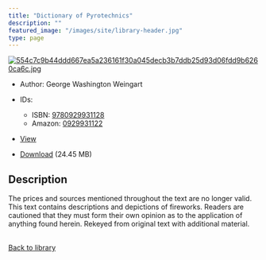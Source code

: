 ```yaml
---
title: "Dictionary of Pyrotechnics"
description: ""
featured_image: "/images/site/library-header.jpg"
type: page
---
```


<a href="https://drive.google.com/uc?export=view&id=173uY00XqYYCbRBRJLMwn2XvhaAIv9XGD" target="_blank">![554c7c9b44ddd667ea5a236161f30a045decb3b7ddb25d93d06fdd9b6260ca6c.jpg](/images/library/554c7c9b44ddd667ea5a236161f30a045decb3b7ddb25d93d06fdd9b6260ca6c.jpg)</a>
* Author: George Washington Weingart
* IDs:
  * ISBN: <a href="https://www.worldcat.org/isbn/9780929931128" target="_blank">9780929931128</a>
  * Amazon: <a href="https://www.amazon.com/dp/0929931122" target="_blank">0929931122</a>
* <a href="https://drive.google.com/uc?export=view&id=173uY00XqYYCbRBRJLMwn2XvhaAIv9XGD" target="_blank">View</a>

* [Download](https://drive.google.com/uc?export=download&id=173uY00XqYYCbRBRJLMwn2XvhaAIv9XGD) (24.45 MB)

## Description<div>
<p>The prices and sources mentioned throughout the text are no longer valid. This text contains descriptions and depictions of fireworks. Readers are cautioned that they must form their own opinion as to the application of anything found herein. Rekeyed from original text with additional material.</p></div>

<br />[Back to library](/library/)

